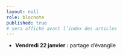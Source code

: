 ```yaml
---
layout: null
role: blocnote
published: true
# sera affiché avant l’index des articles
---
```


- **Vendredi 22 janvier :** partage d’évangile
